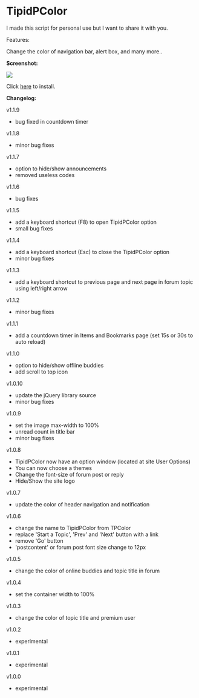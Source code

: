 TipidPColor
===========


I made this script for personal use but I want to share it with you.


Features:

Change the color of navigation bar, alert box, and many more..

<b>Screenshot:</b>

<img src="http://i.imgur.com/lG3to25.jpg">

Click <a href="https://greasyfork.org/en/scripts/11550-tipidpcolor">here</a> to install.

<b>Changelog:</b>

v1.1.9
- bug fixed in countdown timer

v1.1.8
- minor bug fixes

v1.1.7
- option to hide/show announcements
- removed useless codes

v1.1.6
- bug fixes


v1.1.5
- add a keyboard shortcut (F8) to open TipidPColor option
- small bug fixes


v1.1.4

- add a keyboard shortcut (Esc) to close the TipidPColor option
- minor bug fixes


v1.1.3

- add a keyboard shortcut to previous page and next page in forum topic using left/right arrow


v1.1.2

- minor bug fixes


v1.1.1

- add a countdown timer in Items and Bookmarks page (set 15s or 30s to auto reload)


v1.1.0

- option to hide/show offline buddies
- add scroll to top icon


v1.0.10

- update the jQuery library source
- minor bug fixes


v1.0.9

- set the image max-width to 100%
- unread count in title bar
- minor bug fixes


v1.0.8

- TipidPColor now have an option window (located at site User Options)
- You can now choose a themes
- Change the font-size of forum post or reply
- Hide/Show the site logo


v1.0.7

- update the color of header navigation and notification


v1.0.6

- change the name to TipidPColor from TPColor
- replace 'Start a Topic', 'Prev' and 'Next' button with a link
- remove 'Go' button
- 'postcontent' or forum post font size change to 12px


v1.0.5

- change the color of online buddies and topic title in forum


v1.0.4

- set the container width to 100%


v1.0.3

- change the color of topic title and premium user


v1.0.2

- experimental


v1.0.1

- experimental


v1.0.0

- experimental

